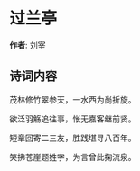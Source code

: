 # 过兰亭

**作者**: 刘宰

## 诗词内容

茂林修竹翠参天，一水西为尚折旋。

欲泛羽觞追往事，怅无嘉客继前贤。

短章回寄二三友，胜践堪寻八百年。

笑拂苍崖题姓字，为言曾此掬流泉。

